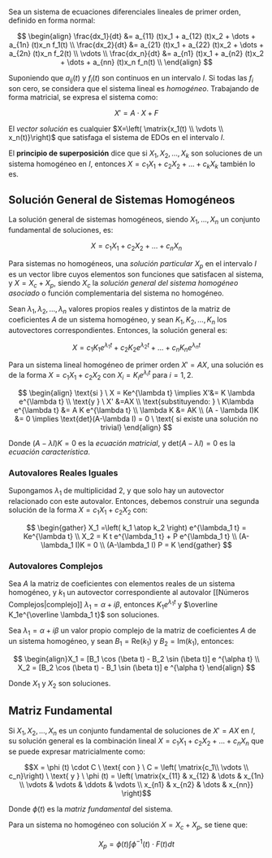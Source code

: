 Sea un sistema de ecuaciones diferenciales lineales de primer orden, definido en forma normal:

$$
\begin{align}
\frac{dx_1}{dt} &= a_{11} (t)x_1 + a_{12} (t)x_2 + \dots + a_{1n} (t)x_n f_1(t) \\
\frac{dx_2}{dt} &= a_{21} (t)x_1 + a_{22} (t)x_2 + \dots + a_{2n} (t)x_n f_2(t) \\
\vdots \\
\frac{dx_n}{dt} &= a_{n1} (t)x_1 + a_{n2} (t)x_2 + \dots + a_{nn} (t)x_n f_n(t) \\
\end{align}
$$

Suponiendo que $a_{ij}(t)$ y $f_i(t)$ son continuos en un intervalo $I$. Si todas las $f_i$ son cero, se considera que el sistema lineal es _homogéneo_. Trabajando de forma matricial, se expresa el sistema como:

$$X'= A \cdot X + F$$

El _vector solución_ es cualquier $X=\left( \matrix{x_1(t) \\ \vdots \\ x_n(t)}\right)$ que satisfaga el sistema de EDOs en el intervalo $I$.

El **principio de superposición** dice que si $X_1, X_2, \dots, X_k$ son soluciones de un sistema homogéneo en $I$, entonces $X = c_1X_1+c_2X_2+\dots+c_kX_k$ también lo es.

## Solución General de Sistemas Homogéneos

La solución general de sistemas homogéneos, siendo $X_1, \dots, X_n$ un conjunto fundamental de soluciones, es:

$$X = c_1 X_1 + c_2X_2 + \dots + c_nX_n$$

Para sistemas no homogéneos, una _solución particular_ $X_p$ en el intervalo $I$ es un vector libre cuyos elementos son funciones que satisfacen al sistema, y $X = X_c + X_p$, siendo $X_c$ la _solución general_ _del sistema homogéneo asociado_ o función complementaria del sistema no homogéneo.

Sean $\lambda_1, \lambda_2, \dots, \lambda_n$ valores propios reales y distintos de la matriz de coeficientes $A$ de un sistema homogéneo, y sean $K_1,K_2,\dots,K_n$ los autovectores correspondientes. Entonces, la solución general es:

$$X = c_1K_1e^{\lambda_1 t} + c_2K_2e^{\lambda_2 t} + \dots + c_nK_ne^{\lambda_n t}$$

Para un sistema lineal homogéneo de primer orden $X'=AX$, una solución es de la forma $X=c_1X_1+c_2X_2$ con $X_i =K_ie^{\lambda_i t}$ para $i=1,2$.

$$
\begin{align}
\text{si } \ X = Ke^{\lambda t} \implies X'&= K \lambda e^{\lambda t} \\
\text{y } \ X' &=AX \\
\text{substituyendo: } \ K\lambda e^{\lambda t} &= A K e^{\lambda t} \\
\lambda K &= AK \\
(A - \lambda I)K &= 0 \implies \text{det}(A-\lambda I) = 0 \ \text{ si existe una solución no trivial}
\end{align}
$$

Donde $(A-\lambda I)K=0$ es la _ecuación matricial_, y $\text{det}(A-\lambda I)=0$ es la _ecuación característica_.

### Autovalores Reales Iguales

Supongamos $\lambda_1$ de multiplicidad 2, y que solo hay un autovector relacionado con este autovalor. Entonces, debemos construir una segunda solución de la forma $X=c_1X_1+c_2X_2$ con:

$$
\begin{gather}
X_1 =\left( k_1 \atop k_2 \right) e^{\lambda_1 t} = Ke^{\lambda t} \\
X_2 = K t e^{\lambda_1 t} + P e^{\lambda_1 t} \\
(A-\lambda_1 I)K = 0 \\
(A-\lambda_1 I) P = K
\end{gather}
$$

### Autovalores Complejos

Sea $A$ la matriz de coeficientes con elementos reales de un sistema homogéneo, y $k_1$ un autovector correspondiente al autovalor [[Números Complejos|complejo]] $\lambda_1 = \alpha + i \beta$, entonces $K_1e^{\lambda_1 t}$ y $\overline K_1e^{\overline \lambda_1 t}$ son soluciones.

Sea $\lambda_1 = \alpha + i \beta$ un valor propio complejo de la matriz de coeficientes $A$ de un sistema homogéneo, y sean $B_1 = \text{Re}(k_1)$ y $B_2=\text{Im}(k_1)$, entonces:

$$
\begin{align}X_1 = [B_1 \cos (\beta t) - B_2 \sin (\beta t)] e ^{\alpha t} \\
X_2 = [B_2 \cos (\beta t) - B_1 \sin (\beta t)] e ^{\alpha t}
\end{align}
$$

Donde $X_1$ y $X_2$ son soluciones.

## Matriz Fundamental

Si $X_1, X_2, \dots, X_n$ es un conjunto fundamental de soluciones de $X'=AX$ en $I$, su solución general es la combinación lineal $X=c_1X_1+c_2X_2+\dots+c_nX_n$ que se puede expresar matricialmente como:

$$X = \phi (t) \cdot C \ \text{ con } \ C = \left( \matrix{c_1\\ \vdots \\ c_n}\right) \ \text{ y } \ \phi (t) = \left( \matrix{x_{11} & x_{12} & \dots & x_{1n} \\ \vdots & \vdots & \ddots & \vdots \\ x_{n1} & x_{n2} & \dots & x_{nn}} \right)$$

Donde $\phi (t)$ es la _matriz fundamental_ del sistema.

Para un sistema no homogéneo con solución $X=X_c + X_p$, se tiene que:

$$X_p = \phi(t) \int \phi^{-1}(t) \cdot F(t) dt$$
